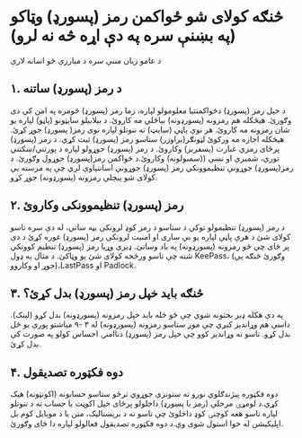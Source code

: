 # څنګه کولای شو ځواکمن رمز (پسورډ) وټاکو (په بښنې سره په دې اړه څه نه لرو)

د عامو زیان مننې سره د مبارزې څو اسانه لارې

## ۱. د رمز (پسورډ) ساتنه
د خپل رمز (پسورډ) دځواکمنتیا معلومولو لپاره، زما رمز (پسورډ) څومره په امن کې دی وګورئ.
هیڅکله هم رمزونه (پسورډونه) بیاځلي مه کاروئ.
د بیلابیلو سایټونو (پاڼو) لپاره یو شان رمزونه مه کاروئ. هر نوې پاڼې (سایټ) ته ننوتلو لپاره نوی رمز( پسورډ) جوړ کړئ.
هیڅکله اجازه مه ورکوئ لټونګر(براوزر) ستاسو رمز (پسورډ) ثبت کړي.
د رمز (پسورډ) پرځای  رمزي عبارت (پسفریز) وکاروئ.
د رمز (پسورډ) جوړولو لپاره د پورتني/ښکتني توري، شمیرې او نښې ((سمبولونه) وکاروئ.د ځواکمن رمز(پسورډ) جوړول وګورئ.
            د رمز(پسورډ) جوړونې تنظیموونکي  رمز (پسورډ) جوړونې اسانتیاوې لري چې په مرسته یې کولای شو پیچلي رمزونه (پسورډونه) جوړ کړو.


## ۲. رمز (پسورډ) تنظیموونکی وکاروئ
د رمز (پسورډ) تنظیمولو توکي د ستاسو د رمز کوډ لرونکې بڼه ساتي، له دې سره تاسو کولای شئ د هرې پاڼې لپاره یو بې ساری او امنیت لرونکی رمز (پسورډ) غوره کړئ د دې پر ځای چې څو رمزونه (پسورډونه) په یاد وساتئ.
ډیری وړیا رمز (پسورډ) تنظیم کوونکي شته چې تاسو ورڅخه کولای شئ یو وټاکئ. د مثال په ډول KeePass، (وګورئ څنګه یې جوړ او وکاروو)،LastPass او Padlock. 

## ۳. څنګه باید خپل رمز (پسورډ) بدل کړئ؟

په دې هکله ډیر بحثونه شوي چې څو ځله باید خپل رمزونه (پسورډونه) بدل کړو (لینک). داسې هم وړاندیز کیږي چې موږ ستاسو رمزونه (پسورډونه) له ۳ -۹ میاشتو پورې یو ځل بدل کړو. تاسو ته وړاندیز کوو چې خپل رمز (پسورډ) دناامنۍ احساس کولو په صورت کې بدل کړئ.

##  ۴. دوه فکټوره تصدیقول
دوه فکټوره پیژندګلوي نورو ته ستونزې جوړوي ترڅو ستاسو حسابونه (اکونټونه) هیک کړي.د لومړۍ مرحلې (رمز یا پسورډ) داخلولو پرځای خپل اکوڼت یا حساب ته د ننوتلو لپاره تاسو هغه کوچنۍ کوډ داخلوئ چې تاسو ته د بریښنالیک، متن یا د موبایل کوم بل اپلیکیشن له خوا استول شوی وي.د دوه فکټوره تصدیقول فعالولو لپاره دا ځای وګورئ.
